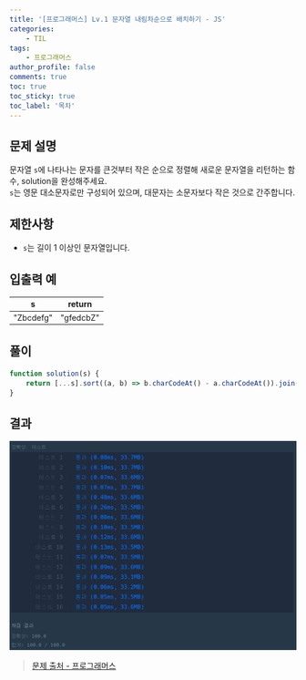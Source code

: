 ```yaml
---
title: '[프로그래머스] Lv.1 문자열 내림차순으로 배치하기 - JS'
categories:
    - TIL
tags:
    - 프로그래머스
author_profile: false
comments: true
toc: true
toc_sticky: true
toc_label: '목차'
---
```


## 문제 설명

문자열 `s`에 나타나는 문자를 큰것부터 작은 순으로 정렬해 새로운 문자열을 리턴하는 함수, solution을 완성해주세요.  
`s`는 영문 대소문자로만 구성되어 있으며, 대문자는 소문자보다 작은 것으로 간주합니다.

## 제한사항

-   `s`는 길이 1 이상인 문자열입니다.

## 입출력 예

| s         | return    |
| --------- | --------- |
| "Zbcdefg" | "gfedcbZ" |

## 풀이

```javascript
function solution(s) {
    return [...s].sort((a, b) => b.charCodeAt() - a.charCodeAt()).join('');
}
```

## 결과

![result](/assets/images/2023/08/23/algorithm-27-result.png)

> [문제 출처 - 프로그래머스](https://school.programmers.co.kr/learn/courses/30/lessons/12917?language=javascript)
